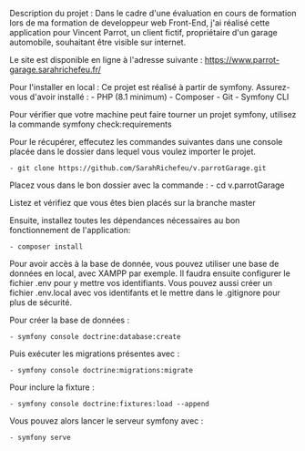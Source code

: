 Description du projet :
Dans le cadre d'une évaluation en cours de formation lors de ma formation de developpeur web Front-End, j'ai réalisé cette application pour Vincent Parrot, un client fictif, propriétaire d'un garage automobile, souhaitant être visible sur internet.

Le site est disponible en ligne à l'adresse suivante : https://www.parrot-garage.sarahrichefeu.fr/

Pour l'installer en local :
Ce projet est réalisé à partir de symfony. 
Assurez-vous d'avoir installé : 
    - PHP (8.1 minimum)
    - Composer
    - Git
    - Symfony CLI

Pour vérifier que votre machine peut faire tourner un projet symfony, utilisez la commande symfony check:requirements

Pour le récupérer, effecutez les commandes suivantes dans une console placée dans le dossier dans lequel vous voulez importer le projet.

    - git clone https://github.com/SarahRichefeu/v.parrotGarage.git


Placez vous dans le bon dossier avec la commande : 
    - cd v.parrotGarage

Listez et vérifiez que vous êtes bien placés sur la branche master

Ensuite, installez toutes les dépendances nécessaires au bon fonctionnement de l'application:

    - composer install

Pour avoir accès à la base de donnée, vous pouvez utiliser une base de données en local, avec XAMPP par exemple. Il faudra ensuite configurer le fichier .env pour y mettre vos identifiants. Vous pouvez aussi créer un fichier .env.local avec vos identifants et le mettre dans le .gitignore pour plus de sécurité.

Pour créer la base de données : 

    - symfony console doctrine:database:create

Puis exécuter les migrations présentes avec :

    - symfony console doctrine:migrations:migrate

Pour inclure la fixture :

    - symfony console doctrine:fixtures:load --append

Vous pouvez alors lancer le serveur symfony avec :

    - symfony serve



